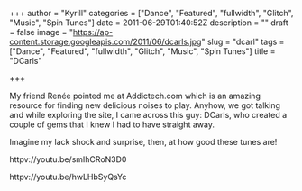 +++
author = "Kyrill"
categories = ["Dance", "Featured", "fullwidth", "Glitch", "Music", "Spin Tunes"]
date = 2011-06-29T01:40:52Z
description = ""
draft = false
image = "https://ap-content.storage.googleapis.com/2011/06/dcarls.jpg"
slug = "dcarl"
tags = ["Dance", "Featured", "fullwidth", "Glitch", "Music", "Spin Tunes"]
title = "DCarls"

+++


My friend Renée pointed me at Addictech.com which is an amazing resource for finding new delicious noises to play. Anyhow, we got talking and while exploring the site, I came across this guy: DCarls, who created a couple of gems that I knew I had to have straight away.

Imagine my lack shock and surprise, then, at how good these tunes are!

httpv://youtu.be/smIhCRoN3D0

httpv://youtu.be/hwLHbSyQsYc


